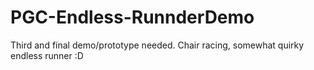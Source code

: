# PGC-Endless-RunnderDemo
Third and final demo/prototype needed. Chair racing, somewhat quirky endless runner :D

